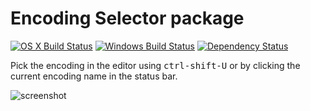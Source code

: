 # Encoding Selector package
[![OS X Build Status](https://travis-ci.org/atom/encoding-selector.svg?branch=master)](https://travis-ci.org/atom/encoding-selector) [![Windows Build Status](https://ci.appveyor.com/api/projects/status/e08x6k2b68wpwxxc/branch/master?svg=true)](https://ci.appveyor.com/project/Atom/encoding-selector/branch/master) [![Dependency Status](https://david-dm.org/atom/encoding-selector.svg)](https://david-dm.org/atom/encoding-selector)

Pick the encoding in the editor using <kbd>ctrl-shift-U</kbd> or by clicking the current encoding name in the status bar.

![screenshot](https://cloud.githubusercontent.com/assets/671378/4815579/1334d066-5ed8-11e4-8cce-a1734be09c8a.png)
